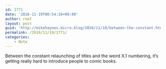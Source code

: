 ```yaml
---
id: 1771
date: '2016-11-19T00:54:16+00:00'
author: root
layout: post
guid: 'http://mikehaynes.micro.blog/2016/11/18/between-the-constant.html'
permalink: /2016/11/19/1771/
categories:
    - Note
---
```


Between the constant relaunching of titles and the weird X.1 numbering, it’s getting really hard to introduce people to comic books.